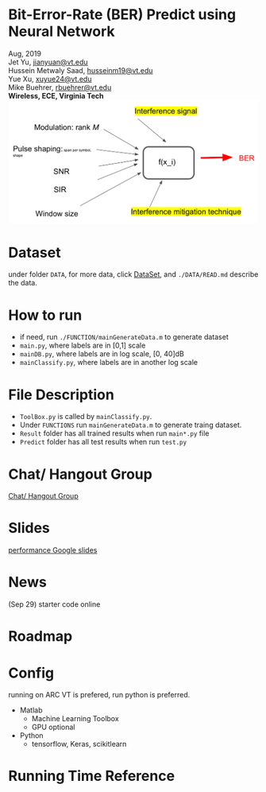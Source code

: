 # Bit-Error-Rate (BER) Predict using Neural Network
Aug, 2019    
Jet Yu, jianyuan@vt.edu  
Hussein Metwaly Saad, husseinm19@vt.edu     
Yue Xu, xuyue24@vt.edu    
Mike Buehrer, rbuehrer@vt.edu   
__Wireless, ECE, Virginia Tech__
![](./map.jpeg)


# Dataset
under folder `DATA`, for more data, click [DataSet](https://drive.google.com/drive/folders/1SEYScWxg7xViXz1snsuuhOBDKR7r1Npt?usp=sharing), and `./DATA/READ.md` describe the data. 



# How to run
* if need, run `./FUNCTION/mainGenerateData.m` to generate dataset
* `main.py`, where labels are in [0,1] scale  
* `mainDB.py`, where labels are in log scale, [0, 40]dB
* `mainClassify.py`, where labels are in another log scale


# File Description
* `ToolBox.py` is called by `mainClassify.py`.  
* Under `FUNCTIONS` run `mainGenerateData.m` to generate traing dataset.  
* `Result` folder has  all trained results when run `main*.py` file
* `Predict` folder has  all test results when run `test.py`


  

# Chat/ Hangout Group
[Chat/ Hangout Group](https://chat.google.com/dm/5UaasgAAAAE)

# Slides
[performance Google slides](https://docs.google.com/presentation/d/1wvBJu3MCXwSCdlEYCqtS8yEkW09xzvSyF3J_e1V8rkM/edit?usp=sharing)



# News
(Sep 29) starter code online

# Roadmap

# Config
running on ARC VT is prefered, run python is preferred.
 * Matlab 
   * Machine Learning Toolbox  
   * GPU optional
 * Python
   * tensorflow, Keras, scikitlearn  








# Running Time Reference



